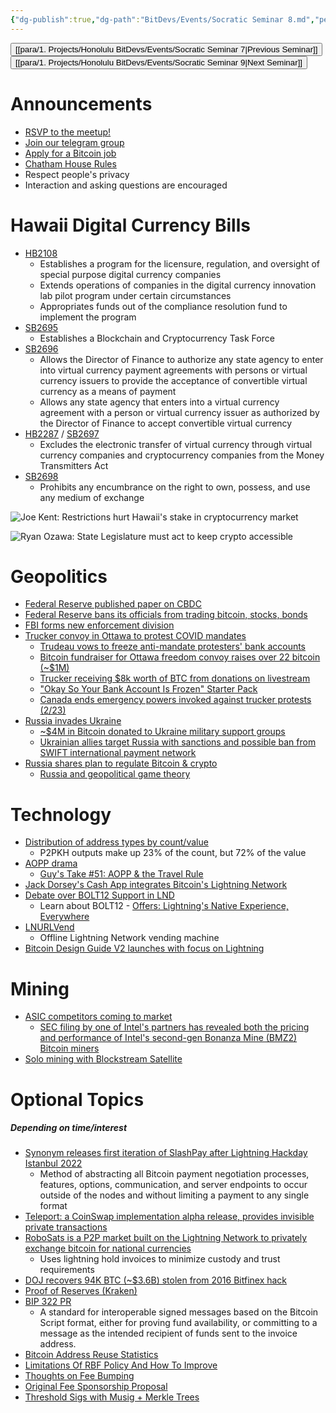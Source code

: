 ```yaml
---
{"dg-publish":true,"dg-path":"BitDevs/Events/Socratic Seminar 8.md","permalink":"/bit-devs/events/socratic-seminar-8/","title":"Socratic Seminar 8","tags":["bitdevs, socratic-8, bitcoin, resource"],"noteIcon":"3","created":"2022-11-21T22:26:28.386-10:00","updated":"2023-04-15T13:42:21.148-10:00"}
---
```




<button class="obsidian-button previous-seminar">[[para/1. Projects/Honolulu BitDevs/Events/Socratic Seminar 7\|Previous Seminar]]</button> <button class="obsidian-button next-seminar">[[para/1. Projects/Honolulu BitDevs/Events/Socratic Seminar 9\|Next Seminar]]</button> 

# Announcements

- [RSVP to the meetup!](https://www.meetup.com/honolulu-bitdevs/events/283910858?utm_medium=referral&utm_campaign=share-btn_savedevents_share_modal&utm_source=link)
- [Join our telegram group](https://t.me/+Uh9gbHO9EHFkZWJh)
- [Apply for a Bitcoin job](https://bitcoinerjobs.com/)
- [Chatham House Rules](https://www.chathamhouse.org/about-us/chatham-house-rule)
- Respect people's privacy
- Interaction and asking questions are encouraged


# Hawaii Digital Currency Bills

- [HB2108](https://www.capitol.hawaii.gov/measure_indiv.aspx?billtype=HB&billnumber=2108&year=2022)
	- Establishes a program for the licensure, regulation, and oversight of special purpose digital currency companies
	- Extends operations of companies in the digital currency innovation lab pilot program under certain circumstances
	- Appropriates funds out of the compliance resolution fund to implement the program
- [SB2695](https://www.capitol.hawaii.gov/measure_indiv.aspx?billtype=SB&billnumber=2695&year=2022)
	- Establishes a Blockchain and Cryptocurrency Task Force
- [SB2696](https://www.capitol.hawaii.gov/measure_indiv.aspx?billtype=SB&billnumber=2695&year=2022)
	- Allows the Director of Finance to authorize any state agency to enter into virtual currency payment agreements with persons or virtual currency issuers to provide the acceptance of convertible virtual currency as a means of payment
	- Allows any state agency that enters into a virtual currency agreement with a person or virtual currency issuer as authorized by the Director of Finance to accept convertible virtual currency
- [HB2287](https://www.capitol.hawaii.gov/measure_indiv.aspx?billtype=HB&billnumber=2287&year=2022) / [SB2697](https://www.capitol.hawaii.gov/measure_indiv.aspx?billtype=SB&billnumber=2697&year=2022)
	- Excludes the electronic transfer of virtual currency through virtual currency companies and cryptocurrency companies from the Money Transmitters Act
- [SB2698](https://www.capitol.hawaii.gov/measure_indiv.aspx?billtype=SB&billnumber=2698&year=2022)
	- Prohibits any encumbrance on the right to own, possess, and use any medium of exchange

![Joe Kent: Restrictions hurt Hawaii's stake in cryptocurrency market](https://honolulubitdevs.com/assets/imgs/socratic-seminar-8/JoeKentPost.jpg)

![Ryan Ozawa: State Legislature must act to keep crypto accessible](https://honolulubitdevs.com/assets/imgs/socratic-seminar-8/RyanOzawaPost.jpg)


# Geopolitics

- [Federal Reserve published paper on CBDC](https://www.federalreserve.gov/publications/files/money-and-payments-20220120.pdf)
- [Federal Reserve bans its officials from trading bitcoin, stocks, bonds](https://bitcoinmagazine.com/markets/fed-bans-its-officials-from-trading-bitcoin-stocks-bonds)
- [FBI forms new enforcement division](https://bitcoinmagazine.com/markets/fbi-forms-new-bitcoin-unit-as-doj-taps-new-crypto-head)
- [Trucker convoy in Ottawa to protest COVID mandates](https://anchor.fm/john-vallis/episodes/Bitcoin--the-Freedom-Convoy-w-NobodyCaribou-e1e00qs/a-a7bsk4l)
	- [Trudeau vows to freeze anti-mandate protesters' bank accounts](https://www.bbc.com/news/world-us-canada-60383385)
	- [Bitcoin fundraiser for Ottawa freedom convoy raises over 22 bitcoin (~$1M)](https://bitcoinmagazine.com/markets/bitcoin-fundraising-canada-ottawa-truckers-freedom-convoy)
	- [Trucker receiving $8k worth of BTC from donations on livestream](https://twitter.com/timpastoor/status/1494704248055029761?s=20&t=XjMLbuGEIQDbjO5kNJFENA)
	- ["Okay So Your Bank Account Is Frozen" Starter Pack](https://bankaccountfrozen.com/)
	- [Canada ends emergency powers invoked against trucker protests (2/23)](https://www.reuters.com/world/americas/canada-ends-emergency-powers-invoked-tackle-truckers-protests-pm-trudeau-2022-02-23/)
- [Russia invades Ukraine](https://www.aljazeera.com/tag/ukraine-russia-crisis/)
	- [~$4M in Bitcoin donated to Ukraine military support groups](https://bitcoinmagazine.com/business/4-million-in-bitcoin-has-been-donated-to-ukraine-military-support-groups)
	- [Ukrainian allies target Russia with sanctions and possible ban from SWIFT international payment network](https://www.reuters.com/world/europe/eu-announces-new-russia-sanctions-with-us-others-including-swift-2022-02-26/)
- [Russia shares plan to regulate Bitcoin & crypto](https://bitcoinmagazine.com/markets/russia-shares-plan-to-regulate-bitcoin-crypto)
	- [Russia and geopolitical game theory](https://bitcoinmagazine.com/markets/russia-embracing-bitcoin-challenges-world)

# Technology

- [Distribution of address types by count/value](https://twitter.com/murchandamus/status/1493344130302414851)
	- P2PKH outputs make up 23% of the count, but 72% of the value
- [AOPP drama](https://lnmarkets.substack.com/p/41-aopp-bitcoin-options-and-much)
	- [Guy's Take #51: AOPP & the Travel Rule](https://play.fountain.fm/episode/6455618033)
- [Jack Dorsey's Cash App integrates Bitcoin's Lightning Network](https://bitcoinmagazine.com/business/cash-app-integrates-bitcoins-lightning-network)
- [Debate over BOLT12 Support in LND](https://github.com/lightningnetwork/lnd/issues/5594#issuecomment-1042314431)
	- Learn about BOLT12 - [Offers: Lightning's Native Experience, Everywhere](https://bolt12.org/)
- [LNURLVend](https://github.com/arcbtc/LNURLVend)
	- Offline Lightning Network vending machine
- [Bitcoin Design Guide V2 launches with focus on Lightning](https://bitcoinmagazine.com/business/bitcoin-design-guide-v2-launches-with-focus-on-lightning)

# Mining

- [ASIC competitors coming to market](https://ogbtc.substack.com/p/february-2022)
	- [SEC filing by one of Intel's partners has revealed both the pricing and performance of Intel's second-gen Bonanza Mine (BMZ2) Bitcoin miners](https://www.tomshardware.com/news/intels-second-gen-bitcoin-miners-performance-and-pricing-listed)
- [Solo mining with Blockstream Satellite](https://notgrubles.medium.com/solo-mining-with-blockstream-satellite-9303fdfc5090)

# Optional Topics
##### *Depending on time/interest*

- [Synonym releases first iteration of SlashPay after Lightning Hackday Istanbul 2022](https://twitter.com/synonym_to/status/1498021273255002115?s=21)
  - Method of abstracting all Bitcoin payment negotiation processes, features, options, communication, and server endpoints to occur outside of the nodes and without limiting a payment to any single format
- [Teleport: a CoinSwap implementation alpha release, provides invisible private transactions](https://lists.linuxfoundation.org/pipermail/bitcoin-dev/2022-February/020026.html)
- [RoboSats is a P2P market built on the Lightning Network to privately exchange bitcoin for national currencies](https://lists.linuxfoundation.org/pipermail/bitcoin-dev/2022-February/020026.html)
	- Uses lightning hold invoices to minimize custody and trust requirements
- [DOJ recovers 94K BTC (~$3.6B) stolen from 2016 Bitfinex hack](https://bitcoinmagazine.com/markets/doj-recovers-36-billion-in-bitcoin-stolen-in-bitfinex-hack)
- [Proof of Reserves (Kraken)](https://www.kraken.com/proof-of-reserves)
- [BIP 322 PR](https://github.com/bitcoin/bitcoin/pull/24058)
	- A standard for interoperable signed messages based on the Bitcoin Script format, either for proving fund availability, or committing to a message as the intended recipient of funds sent to the invoice address.
- [Bitcoin Address Reuse Statistics](https://blog.bitmex.com/bitcoin-address-re-use-statistics/)
- [Limitations Of RBF Policy And How To Improve](https://lists.linuxfoundation.org/pipermail/bitcoin-dev/2022-January/019817.html)
- [Thoughts on Fee Bumping](https://lists.linuxfoundation.org/pipermail/bitcoin-dev/2022-February/019879.html)
- [Original Fee Sponsorship Proposal](https://gist.github.com/JeremyRubin/92a9fc4c6531817f66c2934282e71fdf)
- [Threshold Sigs with Musig + Merkle Trees](https://github.com/ElementsProject/scriptless-scripts/blob/master/md/thresh-metr.md)
